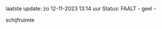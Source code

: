 laatste update: 
zo 12-11-2023 13:14   uur 
Status: FAALT - geel - 
<div class="service Y">schijfruimte</div>